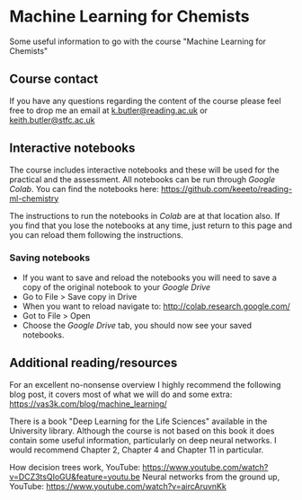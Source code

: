 # Machine Learning for Chemists 

Some useful information to go with the course "Machine Learning for Chemists"

## Course contact

If you have any questions regarding the content of the course please feel free to drop me an email at k.butler@reading.ac.uk or keith.butler@stfc.ac.uk

## Interactive notebooks

The course includes interactive notebooks and these will be used for the practical and the assessment. All notebooks can be run through _Google Colab_. You can find the notebooks here: https://github.com/keeeto/reading-ml-chemistry

The instructions to run the notebooks in _Colab_ are at that location also. If you find that you lose the notebooks at any time, just return to this page and you can reload them following the instructions. 

### Saving notebooks

* If you want to save and reload the notebooks you will need to save a copy of the original notebook to your _Google Drive_
* Go to File > Save copy in Drive
* When you want to reload navigate to: http://colab.research.google.com/
* Got to File > Open
* Choose the _Google Drive_ tab, you should now see your saved notebooks.

## Additional reading/resources

For an excellent no-nonsense overview I highly recommend the following blog post, it covers most of what we will do and some extra: https://vas3k.com/blog/machine_learning/

There is a book "Deep Learning for the Life Sciences" available in the University library. Although the course is not based on this book it does contain some useful information, particularly on deep neural networks. I would recommend Chapter 2, Chapter 4 and Chapter 11 in particular.

How decision trees work, YouTube: https://www.youtube.com/watch?v=DCZ3tsQIoGU&feature=youtu.be
Neural networks from the ground up, YouTube: https://www.youtube.com/watch?v=aircAruvnKk




